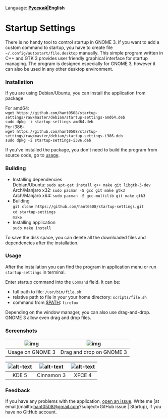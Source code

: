 Language: **[Русский](/README.rus.md)|English**

# Startup Settings

There is no handy tool to control startup in GNOME 3. If you want to add a custom command to
startup, you have to create file `~/.config/autostart/file.desktop` manually. This
simple program written in C++ and GTK 3 provides user friendly graphical interface for
startup managing. The program is designed especially for GNOME 3, however it can also be
used in any other desktop environment.

### Installation

If you are using Debian/Ubuntu, you can install the application from package

For amd64: <br />
`wget https://github.com/hant0508/startup-settings/raw/master/debian/startup-settings-amd64.deb` <br />
`sudo dpkg -i startup-settings-amd64.deb` <br />
For i386: <br />
`wget https://github.com/hant0508/startup-settings/raw/master/debian/startup-settings-i386.deb` <br />
`sudo dpkg -i startup-settings-i386.deb`

If you've installed the package, you don't need to build the program from source code, go to [usage](#usage).

### Building

- Installing dependencies <br />
Debian/Ubuntu: `sudo apt-get install g++ make git libgtk-3-dev` <br />
Arch/Manjaro x32: `sudo pacman -S gcc git make gtk3` <br />
Arch/Manjaro x64: `sudo pacman -S gcc-multilib git make gtk3` <br />
- Building <br />
`git clone https://github.com/hant0508/startup-settings.git` <br />
`cd startup-settings` <br />
`make`
- Installing application <br />
`sudo make install`

To save the disk space, you can delete all the downloaded files and dependencies after the installation.

### Usage

After the installation you can find the program in application menu or run
`startup-settings` in terminal.

Enter startup command into the `Command` field. It can be:
- full path to file: `/usr/bin/file.sh`
- relative path to file in your your home directory: `scripts/file.sh`
- command from [$PATH](https://en.wikipedia.org/wiki/PATH_(variable)): `firefox`

Depending on the window manager, you can also use drag-and-drop. GNOME 3 allow
even drag and drop files.

### Screenshots

![img](https://raw.githubusercontent.com/hant0508/tmp/master/startup-settings/gif%201.gif) | ![img](https://raw.githubusercontent.com/hant0508/tmp/master/startup-settings/gif%202.gif)
:---:|:---:
Usage on GNOME 3 | Drag and drop on GNOME 3


![alt-text](https://raw.githubusercontent.com/hant0508/tmp/master/startup-settings/kde.png "KDE 5") | ![alt-text](https://raw.githubusercontent.com/hant0508/tmp/master/startup-settings/cinnamon.png "Cinnamon 3") |  ![alt-text](https://raw.githubusercontent.com/hant0508/tmp/master/startup-settings/xfce4.png "XFCE 4")
:-------------------------:|:-------------------------:|:-------------------------:
KDE 5                      | Cinnamon 3                | XFCE 4          

### Feedback

If you have any problems with the application, [open an
issue](https://github.com/hant0508/startup-settings/issues/new). Write me [at
email](mailto:hant0508@gmail.com?subject=GitHub issue | Startup), if you have no
GitHub account.
